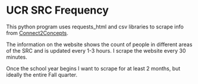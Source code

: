 # UCR SRC Frequency
This python program uses requests_html and csv libraries to scrape info from [Connect2Concepts](https://connect2concepts.com/connect2/?type=circle&key=593DB611-499B-418E-8082-7263A32860D5). 

The information on the website shows the count of people in different areas of the SRC and is updated every 1-3 hours. I scrape the website every 30 minutes. 

Once the school year begins I want to scrape for at least 2 months, but ideally the entire Fall quarter. 